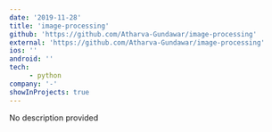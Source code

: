 ```yaml
---
date: '2019-11-28'
title: 'image-processing'
github: 'https://github.com/Atharva-Gundawar/image-processing'
external: 'https://github.com/Atharva-Gundawar/image-processing'
ios: ''
android: ''
tech: 
     - python
company: '-'
showInProjects: true
---
```


No description provided
